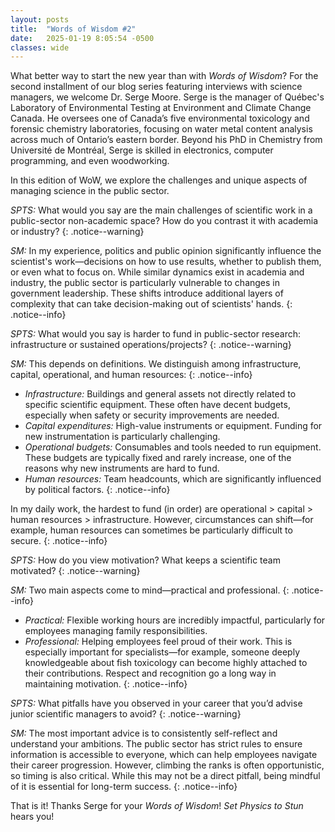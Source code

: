 ```yaml
---
layout: posts
title:  "Words of Wisdom #2"
date:   2025-01-19 8:05:54 -0500
classes: wide
---
```


What better way to start the new year than with *Words of Wisdom*? For the second installment of our blog series featuring interviews with science managers, we welcome Dr. Serge Moore. Serge is the manager of Québec's Laboratory of Environmental Testing at Environment and Climate Change Canada. He oversees one of Canada’s five environmental toxicology and forensic chemistry laboratories, focusing on water metal content analysis across much of Ontario’s eastern border. Beyond his PhD in Chemistry from Université de Montréal, Serge is skilled in electronics, computer programming, and even woodworking.

In this edition of WoW, we explore the challenges and unique aspects of managing science in the public sector.

*SPTS:* What would you say are the main challenges of scientific work in a public-sector non-academic space? How do you contrast it with academia or industry?
{: .notice--warning}

*SM:* In my experience, politics and public opinion significantly influence the scientist's work—decisions on how to use results, whether to publish them, or even what to focus on. While similar dynamics exist in academia and industry, the public sector is particularly vulnerable to changes in government leadership. These shifts introduce additional layers of complexity that can take decision-making out of scientists' hands.
{: .notice--info}

*SPTS:* What would you say is harder to fund in public-sector research: infrastructure or sustained operations/projects?
{: .notice--warning}


*SM:* This depends on definitions. We distinguish among infrastructure, capital, operational, and human resources: 
{: .notice--info}
* _Infrastructure:_ Buildings and general assets not directly related to specific scientific equipment. These often have decent budgets, especially when safety or security improvements are needed.
* _Capital expenditures:_ High-value instruments or equipment. Funding for new instrumentation is particularly challenging.
* _Operational budgets:_ Consumables and tools needed to run equipment. These budgets are typically fixed and rarely increase, one of the reasons why new instruments are hard to fund.
* _Human resources:_ Team headcounts, which are significantly influenced by political factors.
{: .notice--info}

In my daily work, the hardest to fund (in order) are operational > capital > human resources > infrastructure. However, circumstances can shift—for example, human resources can sometimes be particularly difficult to secure.
{: .notice--info}

*SPTS:* How do you view motivation? What keeps a scientific team motivated?
{: .notice--warning}

*SM:* Two main aspects come to mind—practical and professional.
{: .notice--info}
* _Practical:_ Flexible working hours are incredibly impactful, particularly for employees managing family responsibilities.
* _Professional:_ Helping employees feel proud of their work. This is especially important for specialists—for example, someone deeply knowledgeable about fish toxicology can become highly attached to their contributions. Respect and recognition go a long way in maintaining motivation.
{: .notice--info}

*SPTS:* What pitfalls have you observed in your career that you’d advise junior scientific managers to avoid?
{: .notice--warning}

*SM:* The most important advice is to consistently self-reflect and understand your ambitions. The public sector has strict rules to ensure information is accessible to everyone, which can help employees navigate their career progression. However, climbing the ranks is often opportunistic, so timing is also critical. While this may not be a direct pitfall, being mindful of it is essential for long-term success.
{: .notice--info}

That is it! Thanks Serge for your *Words of Wisdom*! *Set Physics to Stun* hears you!